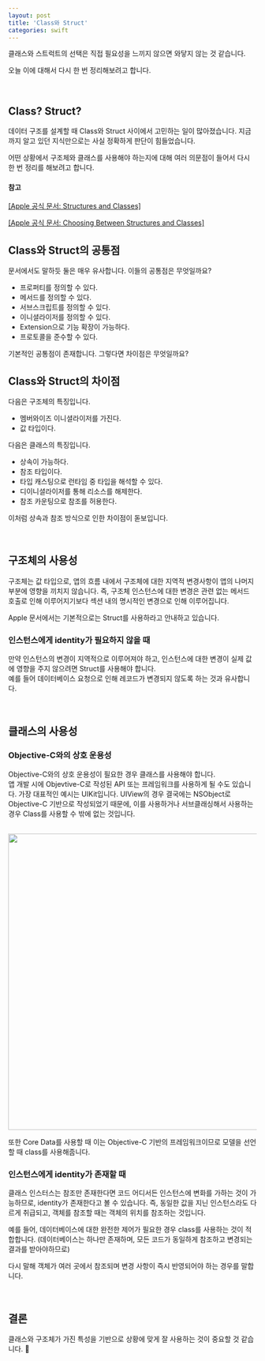 ```yaml
---
layout: post
title: 'Class와 Struct'
categories: swift
---
```


클래스와 스트럭트의 선택은 직접 필요성을 느끼지 않으면 와닿지 않는 것 같습니다.<br>

오늘 이에 대해서 다시 한 번 정리해보려고 합니다.<br>

<br>

## Class? Struct?

데이터 구조를 설계할 때 Class와 Struct 사이에서 고민하는 일이 많아졌습니다. 지금까지 알고 있던 지식만으로는 사실 정확하게 판단이 힘들었습니다.<br>

어떤 상황에서 구조체와 클래스를 사용해야 하는지에 대해 여러 의문점이 들어서 다시 한 번 정리를 해보려고 합니다.<br>

#### 참고

[[Apple 공식 문서: Structures and Classes]](https://docs.swift.org/swift-book/documentation/the-swift-programming-language/classesandstructures/)

[[Apple 공식 문서: Choosing Between Structures and Classes]](https://developer.apple.com/documentation/swift/choosing-between-structures-and-classes)


## Class와 Struct의 공통점

문서에서도 말하듯 둘은 매우 유사합니다. 이들의 공통점은 무엇일까요?<br>

- 프로퍼티를 정의할 수 있다.
- 메서드를 정의할 수 있다.
- 서브스크립트를 정의할 수 있다.
- 이니셜라이저를 정의할 수 있다.
- Extension으로 기능 확장이 가능하다.
- 프로토콜을 준수할 수 있다.

기본적인 공통점이 존재합니다. 그렇다면 차이점은 무엇일까요?<br>

## Class와 Struct의 차이점
다음은 구조체의 특징입니다.

- 멤버와이즈 이니셜라이저를 가진다.
- 값 타입이다.

다음은 클래스의 특징입니다.

- 상속이 가능하다.
- 참조 타입이다.
- 타입 캐스팅으로 런타임 중 타입을 해석할 수 있다.
- 디이니셜라이저를 통해 리소스를 해제한다.
- 참조 카운팅으로 참조를 허용한다.

이처럼 상속과 참조 방식으로 인한 차이점이 돋보입니다.<br>

<br>

## 구조체의 사용성
구조체는 값 타입으로, 앱의 흐름 내에서 구조체에 대한 지역적 변경사항이 앱의 나머지 부분에 영향을 끼치지 않습니다. 즉, 구조체 인스턴스에 대한 변경은 관련 없는 메서드 호출로 인해 이루어지기보다 섹션 내의 명시적인 변경으로 인해 이루어집니다.<br>

Apple 문서에서는 기본적으로는 Struct를 사용하라고 안내하고 있습니다.

### 인스턴스에게 identity가 필요하지 않을 때

만약 인스턴스의 변경이 지역적으로 이루어져야 하고, 인스턴스에 대한 변경이 실제 값에 영향을 주지 않으려면 Struct를 사용해야 합니다.<br>
예를 들어 데이터베이스 요청으로 인해 레코드가 변경되지 않도록 하는 것과 유사합니다.<br>

<br>

## 클래스의 사용성
### Objective-C와의 상호 운용성
Objective-C와의 상호 운용성이 필요한 경우 클래스를 사용해야 합니다.<br>
앱 개발 시에 Objevtive-C로 작성된 API 또는 프레임워크를 사용하게 될 수도 있습니다. 가장 대표적인 예시는 UIKit입니다. UIView의 경우 결국에는 NSObject로 Objective-C 기반으로 작성되었기 때문에, 이를 사용하거나 서브클래싱해서 사용하는 경우 Class를 사용할 수 밖에 없는 것입니다.<br>

<br>

<img src="https://github.com/user-attachments/assets/97153eb8-1308-478e-8946-8b798f554e0a" width=600>

<br>

또한 Core Data를 사용할 때 이는 Objective-C 기반의 프레임워크이므로 모델을 선언할 때 class를 사용해줍니다.<br>

### 인스턴스에게 identity가 존재할 때
클래스 인스터스는 참조만 존재한다면 코드 어디서든 인스턴스에 변화를 가하는 것이 가능하므로, identity가 존재한다고 볼 수 있습니다. 즉, 동일한 값을 지닌 인스턴스라도 다르게 취급되고, 객체를 참조할 때는 객체의 위치를 참조하는 것입니다.<br>

예를 들어, 데이터베이스에 대한 완전한 제어가 필요한 경우 class를 사용하는 것이 적합합니다. (데이터베이스는 하나만 존재하며, 모든 코드가 동일하게 참조하고 변경되는 결과를 받아야하므로)<br>

다시 말해 객체가 여러 곳에서 참조되며 변경 사항이 즉시 반영되어야 하는 경우를 말합니다.<br>

<br>

## 결론
클래스와 구조체가 가진 특성을 기반으로 상황에 맞게 잘 사용하는 것이 중요할 것 같습니다. 🙂<br>
